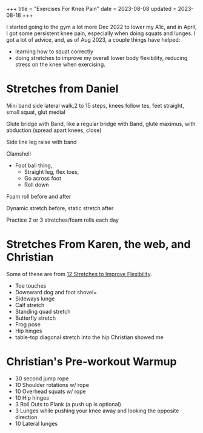 +++
title = "Exercises For Knee Pain"
date = 2023-08-08
updated = 2023-08-18
+++

I started going to the gym a lot more Dec 2022 to lower my A1c, and in April, I got some persistent knee pain, especially when doing squats and lunges. I got a lot of advice, and, as of Aug 2023, a couple things have helped:

- learning how to squat correctly
- doing stretches to improve my overall lower body flexibility, reducing stress on the knee when exercising.

# Stretches from Daniel

Mini band side lateral walk,2 to 15 steps, knees follow tes, feet straight, small squat, glut medial

Glute bridge with Band, like a regular bridge with Band, glute maximus, with abduction (spread apart knees, close)

Side line leg raise with band

Clamshell

- Foot ball thing,
  - Straight leg, flex toes,
  - Go across foot
  - Roll down

Foam roll before and after

Dynamic stretch before, static stretch after

Practice 2 or 3 stretches/foam rolls each day

# Stretches From Karen, the web, and Christian

Some of these are from [12 Stretches to Improve Flexibility](https://www.webmd.com/fitness-exercise/ss/slideshow-stretches-to-get-loose).

- Toe touches
- Downward dog and foot shovel=
- Sideways lunge
- Calf stretch
- Standing quad stretch
- Butterfly stretch
- Frog pose
- Hip hinges
- table-top diagonal stretch into the hip Christian showed me

# Christian's Pre-workout Warmup

- 30 second jump rope
- 10 Shoulder rotations w/ rope
- 10 Overhead squats w/ rope
- 10 Hip hinges 
- 3 Roll Outs to Plank (a push up is optional)
- 3 Lunges while pushing your knee away and looking the opposite direction
- 10 Lateral lunges 
